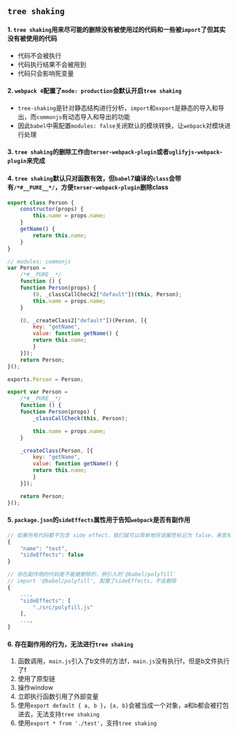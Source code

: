 ## `tree shaking`
#### 1. `tree shaking`用来尽可能的删除没有被使用过的代码和一些被`import`了但其实没有被使用的代码
* 代码不会被执行
* 代码执行结果不会被用到
* 代码只会影响死变量
#### 2. `webpack 4`配置了`mode: production`会默认开启`tree shaking` 
* `tree-shaking`是针对静态结构进行分析，`import`和`export`是静态的导入和导出，而`commonjs`有动态导入和导出的功能
* 因此`babel`中需配置`modules: false`关闭默认的模块转换，让`webpack`对模块进行处理
#### 3. `tree shaking`的删除工作由`terser-webpack-plugin`或者`uglifyjs-webpack-plugin`来完成
#### 4. `tree shaking`默认只对函数有效，但`babel`7编译的`class`会带有`/*#__PURE__*/`，方便`terser-webpack-plugin`删除class
```js
export class Person {
    constructor(props) {
        this.name = props.name;
    }
    getName() {
        return this.name;
    }
}
``` 
```js
// modules: commonjs
var Person =
    /*#__PURE__*/
    function () {
    function Person(props) {
        (0, _classCallCheck2["default"])(this, Person);
        this.name = props.name;
    }

    (0, _createClass2["default"])(Person, [{
        key: "getName",
        value: function getName() {
        return this.name;
        }
    }]);
    return Person;
}();

exports.Person = Person;
```
```js
export var Person =
    /*#__PURE__*/
    function () {
    function Person(props) {
        _classCallCheck(this, Person);

        this.name = props.name;
    }

    _createClass(Person, [{
        key: "getName",
        value: function getName() {
        return this.name;
        }
    }]);

    return Person;
}();
``` 
#### 5. `package.json`的`sideEffects`属性用于告知`webpack`是否有副作用
```js
// 如果所有代码都不包含 side effect，我们就可以简单地将该属性标记为 false，来告知 webpack，它可以安全地删除未用到的 export。
{
    "name": "test",
    "sideEffects": false
}
```
```js
// 存在副作用的代码是不能被删除的，例引入的`@babel/polyfill`
// import '@babel/polyfill', 配置了sideEffects，不会删除
{
    ...,
    "sideEffects": [
        "./src/polyfill.js"
    ],
    ...,
}
```
#### 6. 存在副作用的行为，无法进行`tree shaking`
1. 函数调用，`main.js`引入了b文件的方法f，`main.js`没有执行f，但是b文件执行了f
2. 使用了原型链
3. 操作window
4. 立即执行函数引用了外部变量
5. 使用`export default { a, b }`，`{a, b}`会被当成一个对象，a和b都会被打包进去，无法支持`tree shaking`
6. 使用`export * from './test'`，支持`tree shaking`